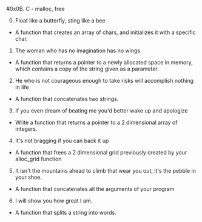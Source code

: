 #0x0B. C - malloc, free

0. Float like a butterfly, sting like a bee
- A function that creates an array of chars, and initializes it with a specific char.

1. The woman who has no imagination has no wings
- A  function that returns a pointer to a newly allocated space in memory, which contains a copy of the string given as a parameter.

2. He who is not courageous enough to take risks will accomplish nothing in life
- A function that concatenates two strings.

3. If you even dream of beating me you'd better wake up and apologize
- Write a function that returns a pointer to a 2 dimensional array of integers.

4. It's not bragging if you can back it up
-  A function that frees a 2 dimensional grid previously created by your alloc_grid function

5. It isn't the mountains ahead to climb that wear you out; it's the pebble in your shoe.
-  A function that concatenates all the arguments of your program

6. I will show you how great I am.
-  A function that splits a string into words.
